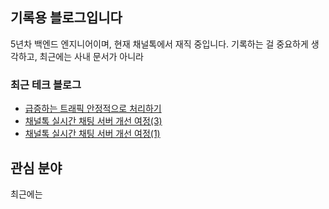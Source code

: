 ## 기록용 블로그입니다
5년차 백엔드 엔지니어이며, 현재 채널톡에서 재직 중입니다. 기록하는 걸 중요하게 생각하고, 최근에는 사내 문서가 아니라 

### 최근 테크 블로그
- [급증하는 트래픽 안정적으로 처리하기](https://channel.io/ko/blog/articles/handling-traffic-spikes-f234b322)
- [채널톡 실시간 채팅 서버 개선 여정(3)](https://channel.io/ko/blog/articles/real-time-chat-server-3-4ab1f0c2)
- [채널톡 실시간 채팅 서버 개선 여정(1)](https://channel.io/ko/blog/articles/real-time-chat-server-1-a235cf8c)

## 관심 분야
최근에는 